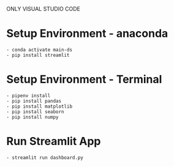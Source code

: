 ONLY VISUAL STUDIO CODE

# Setup Environment - anaconda 
    - conda activate main-ds
    - pip install streamlit
# Setup Environment - Terminal
    - pipenv install
    - pip install pandas
    - pip install matplotlib
    - pip install seaborn
    - pip install numpy
# Run Streamlit App
    - streamlit run dashboard.py
